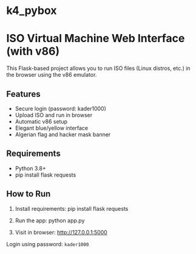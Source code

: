 # k4_pybox
# ISO Virtual Machine Web Interface (with v86)
This Flask-based project allows you to run ISO files (Linux distros, etc.) in the browser using the v86 emulator.

## Features
- Secure login (password: kader1000)
- Upload ISO and run in browser
- Automatic v86 setup
- Elegant blue/yellow interface
- Algerian flag and hacker mask banner

## Requirements
- Python 3.8+
- pip install flask requests

## How to Run
1. Install requirements:
   pip install flask requests

2. Run the app:
   python app.py

3. Visit in browser:
   http://127.0.0.1:5000

Login using password: `kader1000`
